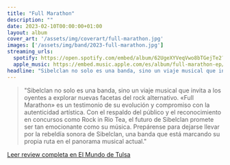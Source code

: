 ```yaml
---
title: "Full Marathon"
description: ""
date: 2023-02-10T00:00:00+01:00
layout: album
cover_art: '/assets/img/coverart/full-marathon.jpg'
images: ['/assets/img/band/2023-full-marathon.jpg']
streaming_urls:
  spotify: https://open.spotify.com/embed/album/62UgeXYVeqVwo8bTGejTe2?utm_source=generator
  apple_music: https://embed.music.apple.com/es/album/full-marathon-ep/1776093988
headline: "Sibelclan no solo es una banda, sino un viaje musical que invita a los oyentes a explorar nuevas facetas del rock alternativo. «Full Marathon» es un testimonio de su evolución y compromiso con la autenticidad artística. Con el respaldo del público y el reconocimiento en concursos como Rock in Rio Tea, el futuro de Sibelclan promete ser tan emocionante como su música."
---
```


> "Sibelclan no solo es una banda, sino un viaje musical que invita a los oyentes a explorar nuevas facetas del rock alternativo. «Full Marathon» es un testimonio de su evolución y compromiso con la autenticidad artística. Con el respaldo del público y el reconocimiento en concursos como Rock in Rio Tea, el futuro de Sibelclan promete ser tan emocionante como su música. Prepárense para dejarse llevar por la rebeldía sonora de Sibelclan, una banda que está marcando su propia ruta en el panorama musical actual."

[Leer review completa en El Mundo de Tulsa](https://elmundodetulsa.com/sibelclan-full-marathon-ep-disco-musica/)
